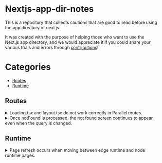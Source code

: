 # Nextjs-app-dir-notes

This is a repository that collects cautions that are good to read before using the app directory of next.js.

It was created with the purpose of helping those who want to use the Next.js app directory,
and we would appreciate it if you could share your various trials and errors through [contributions](/CONTRIBUTING.md)!


# Categories

- [Routes](#routes)
- [Runtime](#runtime)


## Routes

<details>
    <summary>Loading.tsx and layout.tsx do not work correctly in Parallel routes.</summary>

[See More](https://github.com/vercel/next.js/issues/49243)
</details>

<details>
    <summary>Once notFound is processed, the not found screen continues to appear even when the query is changed.</summary>

[CodeSandbox](https://codesandbox.io/p/sandbox/twilight-tdd-4gtyt4)
</details>




## Runtime

<details>
    <summary>Page refresh occurs when moving between edge runtime and node runtime pages.</summary>

```tsx
// foo/page.tsx
export const runtime = 'edge';
export default function Foo() {
  return <Link href="/bar">Go to bar</Link>
}
```

```tsx
// bar/page.tsx
export default function Bar() {
  return <Link href="/foo">Go to foo</Link>
}
```

When you click the link, the page moves with a refresh.
</details>
